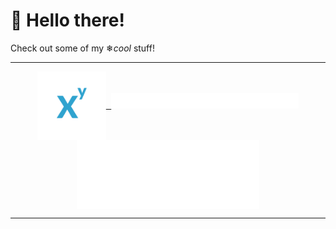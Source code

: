 # 👋 Hello there!
Check out some of my ❄*cool* stuff!
<hr> </hr>
<p align="center">
    <a href="https://matikkaeditori.fi" float="left">
        <kbd>
            <img align="center" height="110" width="110"src="https://github.com/Esinko/Esinko/blob/main/assets/matikkaeditori.png">
        </kbd>
    </a>
    <a>
        <img width="300" height="25" src="https://raw.githubusercontent.com/Esinko/Esinko/main/assets/empty.png" float="left">
    </a>
    <a href="https://openwilma.tech" float="left">
        <kbd>
            <img align="center" height="110" width="292" src="https://github.com/Esinko/Esinko/blob/main/assets/openwilma.png">
        </kbd>
    </a>
</p>
<hr> </hr>
